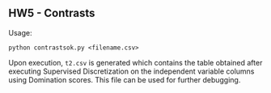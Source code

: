 
## HW5 - Contrasts

Usage:

`python contrastsok.py <filename.csv>`


Upon execution, `t2.csv` is generated which contains the table obtained after executing Supervised Discretization on the independent variable columns using Domination scores. This file can be used for further debugging.


<br><br><br><br>
